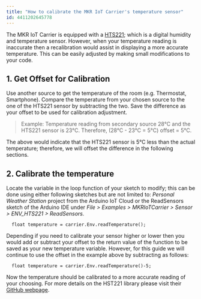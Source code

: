 ```yaml
---
title: "How to calibrate the MKR IoT Carrier's temperature sensor"
id: 4411202645778
---
```


The MKR IoT Carrier is equipped with a [HTS221](https://www.arduino.cc/en/Reference/ArduinoHTS221); which is a digital humidity and temperature sensor. However, when your temperature reading is inaccurate then a recalibration would assist in displaying a more accurate temperature. This can be easily adjusted by making small modifications to your code.

## 1. Get Offset for Calibration

Use another source to get the temperature of the room (e.g. Thermostat, Smartphone). Compare the temperature from your chosen source to the one of the HTS221 sensor by subtracting the two. Save the difference as your offset to be used for calibration adjustment.

> Example: Temperature reading from secondary source 28°C and the HTS221 sensor is 23°C. Therefore, (28°C - 23°C = 5°C) offset = 5°C.

The above would indicate that the HTS221 sensor is 5°C less than the actual temperature; therefore, we will offset the difference in the following sections.

## 2. Calibrate the temperature

Locate the variable in the loop function of your sketch to modify; this can be done using either following sketches but are not limited to: _Personal Weather Station_ project from the Arduino IoT Cloud or the ReadSensors sketch of the Arduino IDE under _File > Examples > MKRIoTCarrier > Sensor > ENV_HTS221 > ReadSensors._

```
  float temperature = carrier.Env.readTemperature();
```

Depending if you need to calibrate your sensor higher or lower then you would add or subtract your offset to the return value of the function to be saved as your new temperature variable. However, for this guide we will continue to use the offset in the example above by subtracting as follows:

```
  float temperature = carrier.Env.readTemperature()-5;
```

Now the temperature should be calibrated to a more accurate reading of your choosing. For more details on the HST221 library please visit their [GitHub webpage](https://github.com/arduino-libraries/Arduino_HTS221/blob/master/src/HTS.cpp#L87).

